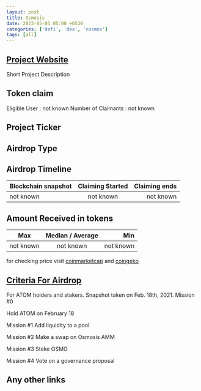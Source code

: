 ```yaml
---
layout: post
title: Osmosis
date: 2023-05-05 05:00 +0530
categories: ['defi', 'dex', 'cosmos']
tags: [all]
---
```





## [Project Website](https://airdrop.osmosis.zone/)

 Short Project Description

## Token claim

Eligible User : not known
Number of Claimants : not known

## Project Ticker

## Airdrop Type

## Airdrop Timeline

| Blockchain snapshot     | Claiming Started           | Claiming ends    |
| ----------------------- |:--------------------------:| ----------------:|
|       not known         |        not known           |   not known      |

## Amount Received in tokens

| Max        |    Median / Average  |       Min    |
| ---------- |:--------------------:| ------------:|
| not known  |     not known        |  not known   |

for checking price visit [coinmarketcap](https://coinmarketcap.com/currencies/) and [coingeko](https://www.coingecko.com/en/coins/)

## [Criteria For Airdrop](https://web.archive.org/web/20210707063335/https://app.osmosis.zone/airdrop)

For ATOM holders and stakers. Snapshot taken on Feb. 18th, 2021.
Mission #0

Hold ATOM on February 18

Mission #1
Add liquidity to a pool

Mission #2
Make a swap on Osmosis AMM

Mission #3
Stake OSMO

Mission #4
Vote on a governance proposal

## Any other links

